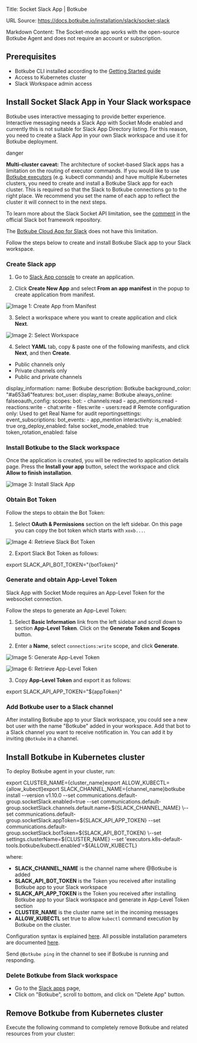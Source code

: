 Title: Socket Slack App | Botkube

URL Source: https://docs.botkube.io/installation/slack/socket-slack

Markdown Content:
The Socket-mode app works with the open-source Botkube Agent and does not require an account or subscription.

Prerequisites[​](#prerequisites"DirectlinktoPrerequisites")
---------------------------------------------------------------

*   Botkube CLI installed according to the [Getting Started guide](https://docs.botkube.io/cli/getting-started#installation)
*   Access to Kubernetes cluster
*   Slack Workspace admin access

Install Socket Slack App in Your Slack workspace[​](#install-socket-slack-app-in-your-slack-workspace"DirectlinktoInstallSocketSlackAppinYourSlackworkspace")
------------------------------------------------------------------------------------------------------------------------------------------------------------------------

Botkube uses interactive messaging to provide better experience. Interactive messaging needs a Slack App with Socket Mode enabled and currently this is not suitable for Slack App Directory listing. For this reason, you need to create a Slack App in your own Slack workspace and use it for Botkube deployment.

danger

**Multi-cluster caveat:** The architecture of socket-based Slack apps has a limitation on the routing of executor commands. If you would like to use [Botkube executors](https://docs.botkube.io/configuration/executor/) (e.g. kubectl commands) and have multiple Kubernetes clusters, you need to create and install a Botkube Slack app for each cluster. This is required so that the Slack to Botkube connections go to the right place. We recommend you set the name of each app to reflect the cluster it will connect to in the next steps.

To learn more about the Slack Socket API limitation, see the [comment](https://github.com/slackapi/bolt-js/issues/1263#issuecomment-1006372826) in the official Slack bot framework repository.

The [Botkube Cloud App for Slack](#botkube-cloud-slack-app) does not have this limitation.

Follow the steps below to create and install Botkube Slack app to your Slack workspace.

### Create Slack app[​](#create-slack-app"DirectlinktoCreateSlackapp")

1.  Go to [Slack App console](https://api.slack.com/apps) to create an application.

2.  Click **Create New App** and select **From an app manifest** in the popup to create application from manifest.

![Image 1: Create App from Manifest](https://docs.botkube.io/assets/images/slack_add_app-716017a6575f393b49e2cd157c67fe48.png)

3.  Select a workspace where you want to create application and click **Next**.

![Image 2: Select Workspace](https://docs.botkube.io/assets/images/slack_select_workspace-082c3680c0653a819d556756493134d8.png)

4.  Select **YAML** tab, copy & paste one of the following manifests, and click **Next**, and then **Create**.


*   Public channels only
*   Private channels only
*   Public and private channels

display_information:  name: Botkube  description: Botkube  background_color: "#a653a6"features:  bot_user:    display_name: Botkube    always_online: falseoauth_config:  scopes:    bot:      - channels:read      - app_mentions:read      - reactions:write      - chat:write      - files:write      - users:read # Remote configuration only: Used to get Real Name for audit reportingsettings:  event_subscriptions:    bot_events:      - app_mention  interactivity:    is_enabled: true  org_deploy_enabled: false  socket_mode_enabled: true  token_rotation_enabled: false

### Install Botkube to the Slack workspace[​](#install-botkube-to-the-slack-workspace"DirectlinktoInstallBotkubetotheSlackworkspace")

Once the application is created, you will be redirected to application details page. Press the **Install your app** button, select the workspace and click **Allow to finish installation**.

![Image 3: Install Slack App](https://docs.botkube.io/assets/images/slack_install_app-0c2fea83804d9a29ffe593d491d699c5.png)

### Obtain Bot Token[​](#obtain-bot-token"DirectlinktoObtainBotToken")

Follow the steps to obtain the Bot Token:

1.  Select **OAuth & Permissions** section on the left sidebar. On this page you can copy the bot token which starts with `xoxb...`.

![Image 4: Retrieve Slack Bot Token](https://docs.botkube.io/assets/images/slack_retrieve_bot_token-98639453c7d18970dca8a4727a1c149e.png)

2.  Export Slack Bot Token as follows:

export SLACK_API_BOT_TOKEN="{botToken}"


### Generate and obtain App-Level Token[​](#generate-and-obtain-app-level-token"DirectlinktoGenerateandobtainApp-LevelToken")

Slack App with Socket Mode requires an App-Level Token for the websocket connection.

Follow the steps to generate an App-Level Token:

1.  Select **Basic Information** link from the left sidebar and scroll down to section **App-Level Token**. Click on the **Generate Token and Scopes** button.

2.  Enter a **Name**, select `connections:write` scope, and click **Generate**.

![Image 5: Generate App-Level Token](https://docs.botkube.io/assets/images/slack_generate_app_token-685ab59995edd5495a5f5cca626ae895.png)

![Image 6: Retrieve App-Level Token](https://docs.botkube.io/assets/images/slack_retrieve_app_token-512945b00d08d0fdcb7a25a09ec5a950.png)

3.  Copy **App-Level Token** and export it as follows:

export SLACK_API_APP_TOKEN="${appToken}"


### Add Botkube user to a Slack channel[​](#add-botkube-user-to-a-slack-channel"DirectlinktoAddBotkubeusertoaSlackchannel")

After installing Botkube app to your Slack workspace, you could see a new bot user with the name "Botkube" added in your workspace. Add that bot to a Slack channel you want to receive notification in. You can add it by inviting `@Botkube` in a channel.

Install Botkube in Kubernetes cluster[​](#install-botkube-in-kubernetes-cluster"DirectlinktoInstallBotkubeinKubernetescluster")
---------------------------------------------------------------------------------------------------------------------------------------

To deploy Botkube agent in your cluster, run:

export CLUSTER_NAME={cluster_name}export ALLOW_KUBECTL={allow_kubectl}export SLACK_CHANNEL_NAME={channel_name}botkube install --version v1.10.0 \--set communications.default-group.socketSlack.enabled=true \--set communications.default-group.socketSlack.channels.default.name=${SLACK_CHANNEL_NAME} \--set communications.default-group.socketSlack.appToken=${SLACK_API_APP_TOKEN} \--set communications.default-group.socketSlack.botToken=${SLACK_API_BOT_TOKEN} \--set settings.clusterName=${CLUSTER_NAME} \--set 'executors.k8s-default-tools.botkube/kubectl.enabled'=${ALLOW_KUBECTL}

where:

*   **SLACK\_CHANNEL\_NAME** is the channel name where @Botkube is added
*   **SLACK\_API\_BOT\_TOKEN** is the Token you received after installing Botkube app to your Slack workspace
*   **SLACK\_API\_APP\_TOKEN** is the Token you received after installing Botkube app to your Slack workspace and generate in App-Level Token section
*   **CLUSTER\_NAME** is the cluster name set in the incoming messages
*   **ALLOW\_KUBECTL** set true to allow `kubectl` command execution by Botkube on the cluster.

Configuration syntax is explained [here](https://docs.botkube.io/configuration). All possible installation parameters are documented [here](https://docs.botkube.io/configuration/helm-chart-parameters).

Send `@Botkube ping` in the channel to see if Botkube is running and responding.

### Delete Botkube from Slack workspace[​](#delete-botkube-from-slack-workspace"DirectlinktoDeleteBotkubefromSlackworkspace")

*   Go to the [Slack apps](https://api.slack.com/apps) page,
*   Click on "Botkube", scroll to bottom, and click on "Delete App" button.

Remove Botkube from Kubernetes cluster[​](#remove-botkube-from-kubernetes-cluster"DirectlinktoRemoveBotkubefromKubernetescluster")
------------------------------------------------------------------------------------------------------------------------------------------

Execute the following command to completely remove Botkube and related resources from your cluster:
